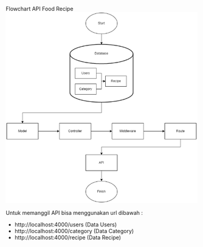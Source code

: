 Flowchart API Food Recipe
![Flowchart_Aplikasi](Flowchart_Aplikasi.png)

Untuk memanggil API bisa menggunakan url dibawah :
 - http://localhost:4000/users (Data Users)
 - http://localhost:4000/category (Data Category)
 - http://localhost:4000/recipe  (Data Recipe)
